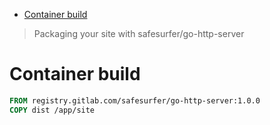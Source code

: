 - [Container build](#sec-1)

> Packaging your site with safesurfer/go-http-server

# Container build<a id="sec-1"></a>

```dockerfile
FROM registry.gitlab.com/safesurfer/go-http-server:1.0.0
COPY dist /app/site
```
